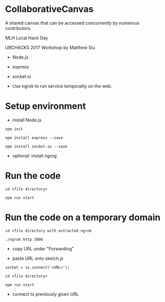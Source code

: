 # CollaborativeCanvas
A shared canvas that can be accessed concurrently by numerous contributors.

MLH Local Hack Day 

UBCHACKS 2017 Workshop by Matthew Siu

- Node.js

- express

- socket.io

- Use ngrok to run service temporalily on the web.

# Setup environment
- install Node.js

`npm init`

`npm install express --save`

`npm install socket.io --save`

- optional: install ngrog

# Run the code
`cd <file directory>`

`npm run start`

# Run the code on a temporary domain
`cd <file directory with extracted ngrok`

`./ngrok http 3000`

- copy URL under "Forwarding"

- paste URL onto sketch.js

`socket = io.connect('<URL>');`

`cd <file directory>`

`npm run start`

- connect to previously given URL
